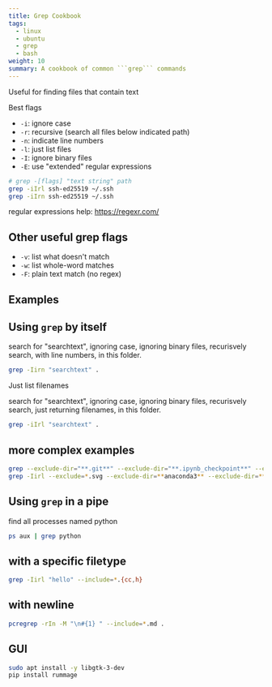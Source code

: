 ```yaml
---
title: Grep Cookbook
tags:
  - linux
  - ubuntu
  - grep
  - bash
weight: 10
summary: A cookbook of common ```grep``` commands
---  
```


Useful for finding files that contain text

Best flags

* ```-i```: ignore case
* ```-r```: recursive (search all files below indicated path)
* ```-n```: indicate line numbers
* ```-l```: just list files
* ```-I```: ignore binary files
* ```-E```: use "extended" regular expressions

```bash
# grep -[flags] "text string" path
grep -iIrl ssh-ed25519 ~/.ssh
grep -iIrn ssh-ed25519 ~/.ssh
```

regular expressions help: <https://regexr.com/>

## Other useful grep flags

* ```-v```: list what doesn't match
* ```-w```: list whole-word matches
* ```-F```: plain text match (no regex)

## Examples
## Using ```grep``` by itself

search for "searchtext", ignoring case, ignoring binary files, recurisvely search, with line numbers, in this folder.

```bash
grep -Iirn "searchtext" .
```

Just list filenames

search for "searchtext", ignoring case, ignoring binary files, recurisvely search, just returning filenames, in this folder.

```bash
grep -iIrl "searchtext" .
```

## more complex examples

```bash
grep --exclude-dir="**.git**" --exclude-dir="**.ipynb_checkpoint**" --exclude="*.png" --exclude="*.svg" -iIrn "searchtext" .
grep -Iirl --exclude=*.svg --exclude-dir=**anaconda3** --exclude-dir=**Trash** tmux ~/
```

## Using ```grep``` in a pipe

find all processes named python

```bash
ps aux | grep python
```

## with a specific filetype

```bash
grep -Iirl "hello" --include=*.{cc,h} 
```

## with newline

```bash
pcregrep -rIn -M "\n#{1} " --include=*.md .
```

## GUI

```bash
sudo apt install -y libgtk-3-dev
pip install rummage
```

